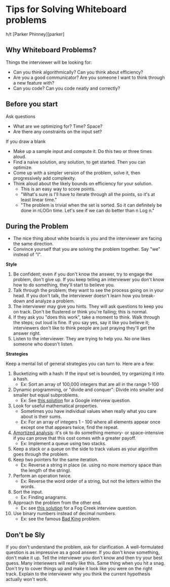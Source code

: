 # Tips for Solving Whiteboard problems

h/t [Parker Phinney][parker]

[paker]: http://madebyparker.com/


## Why Whiteboard Problems?

 Things the interviewer will be looking for:
* Can you think algorithmically? Can you think about efficiency?
* Are you a good communicator? Are you someone I want to think through a new feature with?
* Can you code? Can you code neatly and correctly?


## Before you start

 Ask questions    
* What are we optimizing for? Time? Space?    
* Are there any constraints on the input set?    


 If you draw a blank    
* Make up a sample input and compute it. Do this two or three times aloud.
* Find a naive solution, any solution, to get started. Then you can optimize.
* Come up with a simpler version of the problem, solve it, then progressively add complexity.
* Think aloud about the likely bounds on efficiency for your solution.
    * This is an easy way to score points.
    * "What's sure is I'll have to iterate through all the points, so it's at least linear time."
    * "The problem is trivial when the set is sorted. So it can definitely be done in nLOGn time. Let's see if we can do better than n Log n."


## During the Problem

* The nice thing about white boards is you and the interviewer are facing the same direction.
* Convince yourself that you are solving the problem together. Say "we" instead of "I".


**Style**

1. Be confident; even if you don't know the answer, try to engage the
  problem, don't give up. If you keep telling an interviewer you don't
  know how to do something, they'll start to believe you.
2. Talk through the problem; they want to see the process going on in
  your head. If you don't talk, the interviewer doesn't learn how you
  break-down and analyze a problem.
3. The interviewer may give you hints. They will ask questions to keep
  you on track. Don't be flustered or think you're failing; this is
  normal.
4. If they ask you "does this work", take a moment to think. Walk
  through the steps; out loud is fine. If you say yes, say it like you
  believe it; interviewers don't like to think people are just
  praying they'll get the answer right.
5. Listen to the interviewer. They are trying to help you. No one likes someone who doesn't listen.


**Strategies**

 Keep a mental list of general strategies you can turn to. Here are a few:    
 
1. Bucketizing with a hash: If the input set is bounded, try organizing it into a hash.
    * Ex: Sort an array of 100,000 integers that are all in the range 1-100
2. Dynamic programming, or "divide and conquer": Divide into smaller and smaller but equal subproblems.
    * Ex: See [this solution][dynamic-programming-ex] for a Google interview question.
3. Look for useful mathematical properties.
    * Sometimes you have individual values when really what you care about is their sums.
    * Ex: For an array of integers 1 - 100 where all elements appear once except one that appears twice, find the repeat.
4. [Amortized analysis][amortized-analysis]: it's ok to do something memory- or space-intensive if you can prove that this cost comes with a greater payoff.
    * Ex: Implement a queue using two stacks.
5. Keep a stack or a queue on the side to track values as your algorithm goes through the problem.
6. Keep two pointers for the same iteration.
    * Ex: Reverse a string in place (ie. using no more memory space than the length of the string).
7. Perform an operation twice.
    * Ex: Reverse the word order of a string, but not the letters within the words.
8. Sort the input.
    * Ex: Finding anagrams.
9. Approach the problem from the other end.
    * Ex: see [this solution][pirates-ex] for a Fog Creek interview question.
10. Use binary numbers instead of decimal numbers.
    * Ex: see the famous [Bad King][bad-king-ex] problem.

[amortized-analysis]: http://en.wikipedia.org/wiki/Amortized_analysis
[dynamic-programming-ex]: http://www.careercup.com/question?id=19286747
[pirates-ex]: http://www.techinterview.org/post/526325766/pirates
[bad-king-ex]: http://www.techinterview.org/post/526313890/bad-king


## Don't be Sly

If you don't understand the problem, ask for clarification. A well-formulated question is as impressive as a good answer. If you don't know something, don't make it up. Tell the interviewer you don't know and then try your best guess. Many interiewers will really like this. Same thing when you hit a snag. Don't try to cover things up and make it look like you were on the right track. Explain to the interviewer why you think the current hypothesis actually won't work.